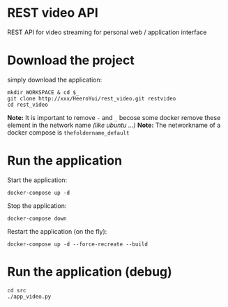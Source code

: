 REST video API
==============

REST API for video streaming for personal web / application interface


Download the project
====================

simply download the application:
```
mkdir WORKSPACE & cd $_
git clone http://xxx/HeeroYui/rest_video.git restvideo
cd rest_video
```

**Note:** It is important to remove ```-``` and ```_``` becose some docker remove these element in the network name _(like ubuntu ...)_
**Note:** The networkname of a docker compose is ```thefoldername_default```


Run the application
===================

Start the application:
```
docker-compose up -d
```

Stop the application:
```
docker-compose down
```

Restart the application (on the fly):
```
docker-compose up -d --force-recreate --build
```



Run the application (debug)
===========================

```
cd src
./app_video.py
```


